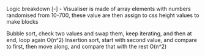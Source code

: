 Logic breakdown
[-] - Visualiser is made of array elements with numbers randomised from 10-700, these value are then assign to css height values to make blocks

Bubble sort, check two values and swap them, keep iterating, and then at end, loop again O(n^2)
Insertion sort, start with second value, and compare to first, then move along, and compare that with the rest O(n^2)
